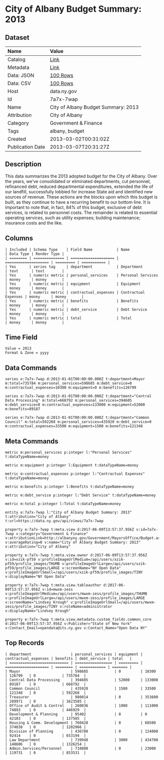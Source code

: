 # City of Albany Budget Summary: 2013

## Dataset

| Name | Value |
| :--- | :---- |
| Catalog | [Link](https://catalog.data.gov/dataset/city-of-albany-budget-summary-2013) |
| Metadata | [Link](https://data.ny.gov/api/views/7a7x-7wap) |
| Data: JSON | [100 Rows](https://data.ny.gov/api/views/7a7x-7wap/rows.json?max_rows=100) |
| Data: CSV | [100 Rows](https://data.ny.gov/api/views/7a7x-7wap/rows.csv?max_rows=100) |
| Host | data.ny.gov |
| Id | 7a7x-7wap |
| Name | City of Albany Budget Summary: 2013 |
| Attribution | City of Albany |
| Category | Government & Finance |
| Tags | albany, budget |
| Created | 2013-03-02T00:31:02Z |
| Publication Date | 2013-03-07T20:31:27Z |

## Description

This data summarizes the 2013 adopted budget for the City of Albany.  Over the years, we've consolidated or eliminated departments, cut personnel, refinanced debt, reduced departmental expenditures, extended the life of our landfill, successfully lobbied for increase State aid and identified new sources of revenue.  These actions are the blocks upon which this budget is built, as they continue to have a recurring benefit to our bottom line.  It is important to note that, in fact, 84% of this budget, exclusive of debt services, is related to personnel costs.  The remainder is related to essential operating services, such as utility expenses; building maintenance; insurance costs and the like.

## Columns

```ls
| Included | Schema Type    | Field Name           | Name                 | Data Type | Render Type |
| ======== | ============== | ==================== | ==================== | ========= | =========== |
| Yes      | series tag     | department           | Department           | text      | text        |
| Yes      | numeric metric | personal_services    | Personal Services    | money     | money       |
| Yes      | numeric metric | equipment            | Equipment            | money     | money       |
| Yes      | numeric metric | contractual_expenses | Contractual Expenses | money     | money       |
| Yes      | numeric metric | benefits             | Benefits             | money     | money       |
| Yes      | numeric metric | debt_service         | Debt Service         | money     | money       |
| Yes      | numeric metric | total                | Total                | money     | money       |
```

## Time Field

```ls
Value = 2013
Format & Zone = yyyy
```

## Data Commands

```ls
series e:7a7x-7wap d:2013-01-01T00:00:00.000Z t:department=Mayor m:total=735784 m:personal_services=598685 m:debt_service=0 m:contractual_expenses=10300 m:equipment=0 m:benefits=126799

series e:7a7x-7wap d:2013-01-01T00:00:00.000Z t:department="Central Data Processing" m:total=668792 m:personal_services=394605 m:debt_service=0 m:contractual_expenses=133000 m:equipment=52000 m:benefits=89187

series e:7a7x-7wap d:2013-01-01T00:00:00.000Z t:department="Common Council" m:total=592268 m:personal_services=435920 m:debt_service=0 m:contractual_expenses=33500 m:equipment=1500 m:benefits=121348
```

## Meta Commands

```ls
metric m:personal_services p:integer l:"Personal Services" t:dataTypeName=money

metric m:equipment p:integer l:Equipment t:dataTypeName=money

metric m:contractual_expenses p:integer l:"Contractual Expenses" t:dataTypeName=money

metric m:benefits p:integer l:Benefits t:dataTypeName=money

metric m:debt_service p:integer l:"Debt Service" t:dataTypeName=money

metric m:total p:integer l:Total t:dataTypeName=money

entity e:7a7x-7wap l:"City of Albany Budget Summary: 2013" t:attribution="City of Albany" t:url=https://data.ny.gov/api/views/7a7x-7wap

property e:7a7x-7wap t:meta.view d:2017-06-09T13:57:37.956Z v:id=7a7x-7wap v:category="Government & Finance" v:attributionLink=http://albanyny.gov/Government/MayorsOffice/Budget.aspx v:averageRating=0 v:name="City of Albany Budget Summary: 2013" v:attribution="City of Albany"

property e:7a7x-7wap t:meta.view.owner d:2017-06-09T13:57:37.956Z v:id=xzik-pf59 v:profileImageUrlMedium=/api/users/xzik-pf59/profile_images/THUMB v:profileImageUrlLarge=/api/users/xzik-pf59/profile_images/LARGE v:screenName="NY Open Data" v:profileImageUrlSmall=/api/users/xzik-pf59/profile_images/TINY v:displayName="NY Open Data"

property e:7a7x-7wap t:meta.view.tableauthor d:2017-06-09T13:57:37.956Z v:id=mwxm-zess v:profileImageUrlMedium=/api/users/mwxm-zess/profile_images/THUMB v:profileImageUrlLarge=/api/users/mwxm-zess/profile_images/LARGE v:screenName="Lindsey Krough" v:profileImageUrlSmall=/api/users/mwxm-zess/profile_images/TINY v:roleName=administrator v:displayName="Lindsey Krough"

property e:7a7x-7wap t:meta.view.metadata.custom_fields.common_core d:2017-06-09T13:57:37.956Z v:Publisher="State of New York" v:Contact_Email=opendata@its.ny.gov v:Contact_Name="Open Data NY"
```

## Top Records

```ls
| department                  | personal_services | equipment | contractual_expenses | benefits | debt_service | total   | 
| =========================== | ================= | ========= | ==================== | ======== | ============ | ======= | 
| Mayor                       | 598685            | 0         | 10300                | 126799   | 0            | 735784  | 
| Central Data Processing     | 394605            | 52000     | 133000               | 89187    | 0            | 668792  | 
| Common Council              | 435920            | 1500      | 33500                | 121348   | 0            | 592268  | 
| Treasurer                   | 980014            | 0         | 353600               | 289971   | 0            | 1623585 | 
| Office of Audit & Control   | 260036            | 1000      | 111000               | 74893    | 0            | 446929  | 
| Development & Planning      | 95402             | 0         | 0                    | 42103    | 0            | 137505  | 
| Housing & Comm. Development | 760428            | 0         | 68500                | 374038   | 0            | 1202966 | 
| Division of Planning        | 436780            | 0         | 124000               | 92414    | 0            | 653194  | 
| Law Department              | 739948            | 3000      | 434700               | 148606   | 0            | 1326254 | 
| Admin.Services/Personnel    | 710800            | 0         | 23000                | 119731   | 0            | 853531  | 
```